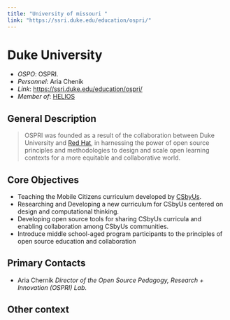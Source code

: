 ```yaml
---
title: "University of missouri "
link: "https://ssri.duke.edu/education/ospri/"
--- 
```


# Duke University

- *OSPO*: OSPRI.
- *Personnel*: Aria Chenik
- *Link*: https://ssri.duke.edu/education/ospri/
- *Member of*: [HELIOS](https://www.heliosopen.org/members)

## General Description

> OSPRI was founded as a result of the collaboration between Duke University and [Red Hat](https://www.redhat.com/en), in harnessing the power of open source principles and methodologies to design and scale open learning contexts for a more equitable and collaborative world.

## Core Objectives

- Teaching the Mobile Citizens curriculum developed by [CSbyUs](https://www.linkedin.com/company/csbyus/about/).
- Researching and Developing a new curriculum for CSbyUs centered on design and computational thinking.
- Developing open source tools for sharing CSbyUs curricula and enabling collaboration among CSbyUs communities.
- Introduce middle school-aged program participants to the principles of open source education and collaboration

## Primary Contacts

- Aria Chernik *Director of the Open Source Pedagogy, Research + Innovation (OSPRI) Lab.*

## Other context
